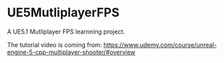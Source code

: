 # UE5MutliplayerFPS
A UE5.1 Mutliplayer FPS learnning project.

The tutorial video is coming from:
https://www.udemy.com/course/unreal-engine-5-cpp-multiplayer-shooter/#overview
